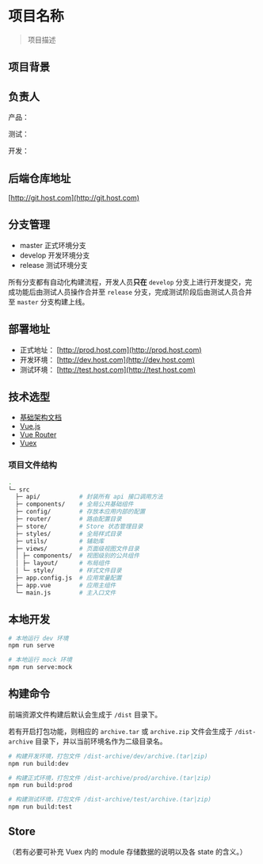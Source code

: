 # 项目名称

> 项目描述

## 项目背景

## 负责人

产品：

测试：

开发：

## 后端仓库地址

[http://git.host.com](http://git.host.com)

## 分支管理

- master 正式环境分支
- develop 开发环境分支
- release 测试环境分支

所有分支都有自动化构建流程，开发人员**只在** `develop` 分支上进行开发提交，完成功能后由测试人员操作合并至 `release` 分支，完成测试阶段后由测试人员合并至 `master` 分支构建上线。

## 部署地址

- 正式地址： [http://prod.host.com](http://prod.host.com)
- 开发环境： [http://dev.host.com](http://dev.host.com)
- 测试环境： [http://test.host.com](http://test.host.com)

## 技术选型

- [基础架构文档](http://192.168.1.102:801/pps/vue-boilerplate-doc/)
- [Vue.js](https://cn.vuejs.org)
- [Vue Router](https://router.vuejs.org/zh/)
- [Vuex](https://vuex.vuejs.org/zh/)

### 项目文件结构

```bash
.
└─ src
  ├─ api/           # 封装所有 api 接口调用方法
  ├─ components/    # 全局公共基础组件
  ├─ config/        # 存放本应用内部的配置
  ├─ router/        # 路由配置目录
  ├─ store/         # Store 状态管理目录
  ├─ styles/        # 全局样式目录
  ├─ utils/         # 辅助库
  ├─ views/         # 页面级视图文件目录
  │ ├─ components/  # 视图级别的公共组件
  │ ├─ layout/      # 布局组件
  │ └─ style/       # 样式文件目录
  ├─ app.config.js  # 应用常量配置
  ├─ app.vue        # 应用主组件
  └─ main.js        # 主入口文件
```

## 本地开发

```bash
# 本地运行 dev 环境
npm run serve

# 本地运行 mock 环境
npm run serve:mock
```

## 构建命令

前端资源文件构建后默认会生成于 `/dist` 目录下。

若有开启打包功能，则相应的 `archive.tar` 或 `archive.zip` 文件会生成于 `/dist-archive` 目录下，并以当前环境名作为二级目录名。

```bash
# 构建开发环境，打包文件 /dist-archive/dev/archive.(tar|zip)
npm run build:dev

# 构建正式环境，打包文件 /dist-archive/prod/archive.(tar|zip)
npm run build:prod

# 构建测试环境，打包文件 /dist-archive/test/archive.(tar|zip)
npm run build:test
```

## Store

（若有必要可补充 Vuex 内的 module 存储数据的说明以及各 state 的含义。）
